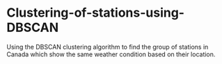 # Clustering-of-stations-using-DBSCAN

Using the DBSCAN clustering algorithm to find the group of stations in Canada which show the same weather condition based on their location.
